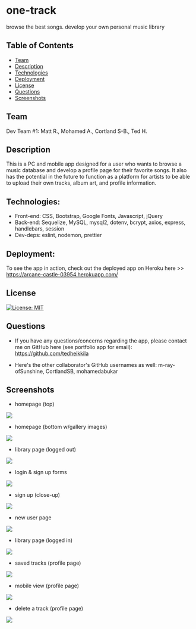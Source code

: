 # one-track
browse the best songs. develop your own personal music library

## Table of Contents

  - [Team](#team)
  - [Description](#description)
  - [Technologies](#technologies)
  - [Deployment](#deployment)
  - [License](#license)
  - [Questions](#questions)
  - [Screenshots](#screenshots)

   ## Team

  Dev Team #1: Matt R., Mohamed A., Cortland S-B., Ted H.
  
  ## Description

  This is a PC and mobile app designed for a user who wants to browse a music database and develop a profile page for their favorite songs. It also has the potential in the future to function as a platform for artists to be able to upload their own tracks, album art, and profile information. 
  
  ## Technologies:

  * Front-end: CSS, Bootstrap, Google Fonts, Javascript, jQuery
  * Back-end: Sequelize, MySQL, mysql2, dotenv, bcrypt, axios, express, handlebars, session
  * Dev-deps: eslint, nodemon, prettier

  ## Deployment:

  To see the app in action, check out the deployed app on Heroku here >> https://arcane-castle-03954.herokuapp.com/ 

  ## License
  
  [![License: MIT](https://img.shields.io/badge/License-MIT-yellow.svg)](https://opensource.org/licenses/MIT)
  
  ## Questions

  * If you have any questions/concerns regarding the app, please contact me on GitHub here (see portfolio app for email): https://github.com/tedheikkila

  * Here's the other collaborator's GitHub usernames as well: m-ray-ofSunshine, CortlandSB, mohamedabukar

## Screenshots

  * homepage (top)

  ![](./assets/proj2-1.png)

   * homepage (bottom w/gallery images)

  ![](./assets/proj2-2.png)

   * library page (logged out)

  ![](./assets/proj2-3.png)

  * login & sign up forms 

  ![](./assets/proj2-4.png)

  * sign up (close-up)

  ![](./assets/proj2-5.png)

  * new user page

  ![](./assets/proj2-6.png)

  * library page (logged in)

  ![](./assets/proj2-7.png)

   * saved tracks (profile page)

  ![](./assets/proj2-8.png)

  * mobile view (profile page)

  ![](./assets/proj2-9.png)

  * delete a track (profile page)

  ![](./assets/proj2-10.png)
